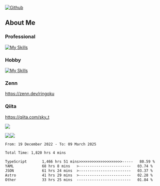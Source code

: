 [![Github](https://img.shields.io/github/followers/skyt-a?label=Follow&style=social)](https://github.com/skyt-a)

## About Me
### Professional
[![My Skills](https://skillicons.dev/icons?i=react,ts,js,nodejs,java,graphql,firebase,githubactions&theme=light)](https://skillicons.dev)
### Hobby
[![My Skills](https://skillicons.dev/icons?i=unity,rust,py&theme=light)](https://skillicons.dev)

### Zenn
https://zenn.dev/ringoku
### Qiita
https://qiita.com/sky_t


![](https://github-profile-summary-cards.vercel.app/api/cards/profile-details?username=skyt-a&theme=default)

![](https://github-profile-summary-cards.vercel.app/api/cards/repos-per-language?username=skyt-a&theme=default)![](https://github-profile-summary-cards.vercel.app/api/cards/stats?username=RinGoku&theme=default)

<!--START_SECTION:waka-->

```txt
From: 19 December 2022 - To: 09 March 2025

Total Time: 1,820 hrs 4 mins

TypeScript       1,466 hrs 51 mins>>>>>>>>>>>>>>>>>>>>-----   80.59 %
YAML             68 hrs 8 mins   >------------------------   03.74 %
JSON             61 hrs 24 mins  >------------------------   03.37 %
Astro            41 hrs 29 mins  >------------------------   02.28 %
Other            33 hrs 25 mins  -------------------------   01.84 %
```

<!--END_SECTION:waka-->
